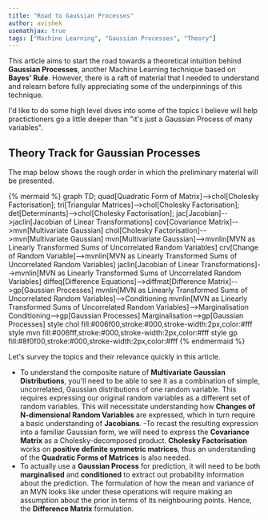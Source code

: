```yaml
---
title: "Road to Gaussian Processes"
author: avishek
usemathjax: true
tags: ["Machine Learning", "Gaussian Processes", "Theory"]
---
```


This article aims to start the road towards a theoretical intuition behind **Gaussian Processes**, another Machine Learning technique based on **Bayes' Rule**. However, there is a raft of material that I needed to understand and relearn before fully appreciating some of the underpinnings of this technique.

I'd like to do some high level dives into some of the topics I believe will help practictioners go a little deeper than "it's just a Gaussian Process of many variables".

## Theory Track for Gaussian Processes
The map below shows the rough order in which the preliminary material will be presented.

{% mermaid %}
graph TD;
quad[Quadratic Form of Matrix]-->chol[Cholesky Factorisation];
tri[Triangular Matrices]-->chol[Cholesky Factorisation];
det[Determinants]-->chol[Cholesky Factorisation];
jac[Jacobian]-->jaclin[Jacobian of Linear Transformations]
cov[Covariance Matrix]-->mvn[Multivariate Gaussian]
chol[Cholesky Factorisation]-->mvn[Multivariate Gaussian]
mvn[Multivariate Gaussian]-->mvnlin[MVN as Linearly Transformed Sums of Uncorrelated Random Variables]
crv[Change of Random Variable]-->mvnlin[MVN as Linearly Transformed Sums of Uncorrelated Random Variables]
jaclin[Jacobian of Linear Transformations]-->mvnlin[MVN as Linearly Transformed Sums of Uncorrelated Random Variables]
diffeq[Difference Equations]-->diffmat[Difference Matrix]-->gp[Gaussian Processes]
mvnlin[MVN as Linearly Transformed Sums of Uncorrelated Random Variables]-->Conditioning
mvnlin[MVN as Linearly Transformed Sums of Uncorrelated Random Variables]-->Marginalisation
Conditioning-->gp[Gaussian Processes]
Marginalisation-->gp[Gaussian Processes]
style chol fill:#006f00,stroke:#000,stroke-width:2px,color:#fff
style mvn fill:#006fff,stroke:#000,stroke-width:2px,color:#fff
style gp fill:#8f0f00,stroke:#000,stroke-width:2px,color:#fff
{% endmermaid %}

Let's survey the topics and their relevance quickly in this article.

- To understand the composite nature of **Multivariate Gaussian Distributions**, you'll need to be able to see it as a combination of simple, uncorrelated, Gaussian distributions of one random variable. This requires expressing our original random variables as a different set of random variables. This will necessitate understanding how **Changes of N-dimensional Random Variables** are expressed, which in turn require a basic understanding of **Jacobians**.
-To recast the resulting expression into a familiar Gaussian form, we will need to express the **Covariance Matrix** as a Cholesky-decomposed product. **Cholesky Factorisation** works on **positive definite symmetric matrices**, thus an understanding of the **Quadratic Forms of Matrices** is also needed.
- To actually use a **Gaussian Process** for prediction, it will need to be both **marginalised** and **conditioned** to extract out probability information about the prediction. The formulation of how the mean and variance of an MVN looks like under these operations will require making an assumption about the prior in terms of its neighbouring points. Hence, the **Difference Matrix** formulation.


